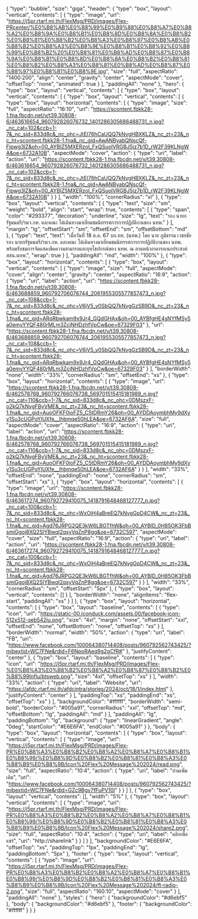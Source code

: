 {
  "type": "bubble",
  "size": "giga",
  "header": {
    "type": "box",
    "layout": "vertical",
    "contents": [
      {
        "type": "image",
        "url": "https://j5pr.rtarf.mi.th/FlexMsg/PRD/images/Flex-PRcenter/%E0%B8%AB%E0%B8%99%E0%B9%88%E0%B8%A7%E0%B8%A2%E0%B8%9A%E0%B8%B1%E0%B8%8D%E0%B8%8A%E0%B8%B2%E0%B8%81%E0%B8%B2%E0%B8%A3%E0%B8%97%E0%B8%AB%E0%B8%B2%E0%B8%A3%E0%B8%9E%E0%B8%B1%E0%B8%92%E0%B8%99%E0%B8%B2%20%E0%B8%81%E0%B8%AD%E0%B8%87%E0%B8%9A%E0%B8%B1%E0%B8%8D%E0%B8%8A%E0%B8%B2%E0%B8%81%E0%B8%B2%E0%B8%A3%E0%B8%81%E0%B8%AD%E0%B8%87%E0%B8%97%E0%B8%B1%E0%B8%9E.jpg",
        "size": "full",
        "aspectRatio": "1400:200",
        "align": "center",
        "gravity": "center",
        "aspectMode": "cover",
        "offsetTop": "none",
        "animated": true
      }
    ],
    "paddingAll": "none"
  },
  "hero": {
    "type": "box",
    "layout": "vertical",
    "contents": [
      {
        "type": "box",
        "layout": "vertical",
        "contents": [
          {
            "type": "box",
            "layout": "vertical",
            "contents": [
              {
                "type": "box",
                "layout": "horizontal",
                "contents": [
                  {
                    "type": "image",
                    "size": "full",
                    "aspectRatio": "16:10",
                    "url": "https://scontent.fbkk28-1.fna.fbcdn.net/v/t39.30808-6/463616654_960792826076732_1401286305686488731_n.jpg?_nc_cat=102&ccb=1-7&_nc_sid=833d8c&_nc_ohc=JtEI76hCaUQQ7kNvgHBXKLZ&_nc_zt=23&_nc_ht=scontent.fbkk28-1.fna&_nc_gid=AwANByabQNscQf-Fjpwg3lZ&oh=00_AYBIZ5MXERzoI_FxQSuolVRGBJ5jz7b1D_rW2F39KLNgWA&oe=6732A10B",
                    "aspectMode": "cover",
                    "action": {
                      "type": "uri",
                      "label": "action",
                      "uri": "https://scontent.fbkk28-1.fna.fbcdn.net/v/t39.30808-6/463616654_960792826076732_1401286305686488731_n.jpg?_nc_cat=102&ccb=1-7&_nc_sid=833d8c&_nc_ohc=JtEI76hCaUQQ7kNvgHBXKLZ&_nc_zt=23&_nc_ht=scontent.fbkk28-1.fna&_nc_gid=AwANByabQNscQf-Fjpwg3lZ&oh=00_AYBIZ5MXERzoI_FxQSuolVRGBJ5jz7b1D_rW2F39KLNgWA&oe=6732A10B"
                    }
                  }
                ],
                "width": "100%",
                "cornerRadius": "xl"
              },
              {
                "type": "box",
                "layout": "vertical",
                "contents": [
                  {
                    "type": "text",
                    "size": "sm",
                    "weight": "bold",
                    "align": "start",
                    "wrap": true,
                    "contents": [
                      {
                        "type": "span",
                        "color": "#293377",
                        "decoration": "underline",
                        "size": "lg",
                        "text": "รอง นายกรัฐมนตรี/รมว.กห. และคณะ ได้เดินทางมาเยี่ยมชมนิทรรศการการปฏิบัติงานของ นทพ."
                      }
                    ],
                    "margin": "lg",
                    "offsetStart": "sm",
                    "offsetEnd": "sm",
                    "offsetBottom": "md"
                  },
                  {
                    "type": "text",
                    "text": "เมื่อวันที่ 18 ต.ค. 67 บก.ทท. (นทพ.) โดย นาย ภูมิธรรม  เวชยชัย รอง นายกรัฐมนตรี/รมว.กห. และคณะ ได้เดินทางมาเยี่ยมชมนิทรรศการการปฏิบัติงานของ นทพ. พร้อมรับชมการจัดแสดงขีดความสามารถและยุทโธปกรณ์ของ นทพ. ณ ลานหน้าอาคารอเนกประสงค์ สสน.นทพ.",
                    "wrap": true
                  }
                ],
                "paddingAll": "md",
                "width": "100%"
              },
              {
                "type": "box",
                "layout": "horizontal",
                "contents": [
                  {
                    "type": "box",
                    "layout": "vertical",
                    "contents": [
                      {
                        "type": "image",
                        "size": "full",
                        "aspectMode": "cover",
                        "align": "center",
                        "gravity": "center",
                        "aspectRatio": "16:9",
                        "action": {
                          "type": "uri",
                          "label": "action",
                          "uri": "https://scontent.fbkk28-1.fna.fbcdn.net/v/t39.30808-6/463688859_960792706076744_2061955305577857473_n.jpg?_nc_cat=108&ccb=1-7&_nc_sid=833d8c&_nc_ohc=V6jV5_y0SbQQ7kNvgGzSB9D&_nc_zt=23&_nc_ht=scontent.fbkk28-1.fna&_nc_gid=ARqRbwkam9x9Jr4_GQdGHAx&oh=00_AYBfgHE4sNYfMSy5a0emyYYQF480rMLm3ZcjNHDzhfVpCw&oe=67329F03"
                        },
                        "url": "https://scontent.fbkk28-1.fna.fbcdn.net/v/t39.30808-6/463688859_960792706076744_2061955305577857473_n.jpg?_nc_cat=108&ccb=1-7&_nc_sid=833d8c&_nc_ohc=V6jV5_y0SbQQ7kNvgGzSB9D&_nc_zt=23&_nc_ht=scontent.fbkk28-1.fna&_nc_gid=ARqRbwkam9x9Jr4_GQdGHAx&oh=00_AYBfgHE4sNYfMSy5a0emyYYQF480rMLm3ZcjNHDzhfVpCw&oe=67329F03"
                      }
                    ],
                    "borderWidth": "none",
                    "width": "33%",
                    "cornerRadius": "sm",
                    "offsetEnd": "xs"
                  },
                  {
                    "type": "box",
                    "layout": "horizontal",
                    "contents": [
                      {
                        "type": "image",
                        "url": "https://scontent.fbkk28-1.fna.fbcdn.net/v/t39.30808-6/462578768_960792766076738_569701515415181989_n.jpg?_nc_cat=110&ccb=1-7&_nc_sid=833d8c&_nc_ohc=0DMszxF-o2kQ7kNvgFByVME&_nc_zt=23&_nc_ht=scontent.fbkk28-1.fna&_nc_gid=AuoOFKF0ioFZ5_C5tDRmY26&oh=00_AYDDAoymbhMy9dXyy1Su3cUGPoYIUXfe__lhbmqe50hLEA&oe=6732AF6A",
                        "size": "full",
                        "aspectMode": "cover",
                        "aspectRatio": "16:9",
                        "action": {
                          "type": "uri",
                          "label": "action",
                          "uri": "https://scontent.fbkk28-1.fna.fbcdn.net/v/t39.30808-6/462578768_960792766076738_569701515415181989_n.jpg?_nc_cat=110&ccb=1-7&_nc_sid=833d8c&_nc_ohc=0DMszxF-o2kQ7kNvgFByVME&_nc_zt=23&_nc_ht=scontent.fbkk28-1.fna&_nc_gid=AuoOFKF0ioFZ5_C5tDRmY26&oh=00_AYDDAoymbhMy9dXyy1Su3cUGPoYIUXfe__lhbmqe50hLEA&oe=6732AF6A"
                        }
                      }
                    ],
                    "width": "33%",
                    "offsetEnd": "none",
                    "paddingEnd": "none",
                    "cornerRadius": "sm",
                    "offsetStart": "xs"
                  },
                  {
                    "type": "box",
                    "layout": "horizontal",
                    "contents": [
                      {
                        "type": "image",
                        "url": "https://scontent.fbkk28-1.fna.fbcdn.net/v/t39.30808-6/463617274_960792729410075_1418791648468127777_n.jpg?_nc_cat=100&ccb=1-7&_nc_sid=833d8c&_nc_ohc=WxOjH4aBreEQ7kNvgGpD4CW&_nc_zt=23&_nc_ht=scontent.fbkk28-1.fna&_nc_gid=Agd76JRPG2QE3kW6LBGTfhW&oh=00_AYBlD_0H85OK3FbBsmiGgoj8XQ2SlYBwqI2qsyVqZnP8gg&oe=6732C597",
                        "aspectMode": "cover",
                        "size": "full",
                        "aspectRatio": "16:9",
                        "action": {
                          "type": "uri",
                          "label": "action",
                          "uri": "https://scontent.fbkk28-1.fna.fbcdn.net/v/t39.30808-6/463617274_960792729410075_1418791648468127777_n.jpg?_nc_cat=100&ccb=1-7&_nc_sid=833d8c&_nc_ohc=WxOjH4aBreEQ7kNvgGpD4CW&_nc_zt=23&_nc_ht=scontent.fbkk28-1.fna&_nc_gid=Agd76JRPG2QE3kW6LBGTfhW&oh=00_AYBlD_0H85OK3FbBsmiGgoj8XQ2SlYBwqI2qsyVqZnP8gg&oe=6732C597"
                        }
                      }
                    ],
                    "width": "33%",
                    "cornerRadius": "sm",
                    "offsetStart": "5px"
                  },
                  {
                    "type": "box",
                    "layout": "vertical",
                    "contents": []
                  }
                ],
                "borderWidth": "none",
                "alignItems": "flex-start",
                "paddingAll": "xs"
              }
            ]
          },
          {
            "type": "box",
            "layout": "horizontal",
            "contents": [
              {
                "type": "box",
                "layout": "baseline",
                "contents": [
                  {
                    "type": "icon",
                    "url": "https://static-00.iconduck.com/assets.00/facebook-icon-512x512-seb542ju.png",
                    "size": "4xl",
                    "margin": "none",
                    "offsetStart": "xxl",
                    "offsetEnd": "none",
                    "offsetBottom": "none",
                    "offsetTop": "xs"
                  }
                ],
                "borderWidth": "normal",
                "width": "50%",
                "action": {
                  "type": "uri",
                  "label": "FB",
                  "uri": "https://www.facebook.com/100064380714408/posts/960792562743425/?mibextid=WC7FNe&rdid=F6NpoRAeq9g2gCfR#"
                },
                "justifyContent": "center"
              },
              {
                "type": "box",
                "layout": "baseline",
                "contents": [
                  {
                    "type": "icon",
                    "url": "https://j5pr.rtarf.mi.th/FlexMsg/PRD/images/Flex-%E0%B8%A3%E0%B8%B2%E0%B8%A2%E0%B8%87%E0%B8%B2%E0%B8%99Influ/btsweb.png",
                    "size": "4xl",
                    "offsetTop": "xs"
                  }
                ],
                "width": "33%",
                "action": {
                  "type": "uri",
                  "label": "Website",
                  "uri": "https://afdc.rtarf.mi.th/afdcintra/stories/2024/oct/18/1/index.html"
                },
                "justifyContent": "center"
              }
            ],
            "paddingTop": "xs",
            "paddingEnd": "xs",
            "offsetTop": "xs"
          }
        ],
        "backgroundColor": "#ffffff",
        "borderWidth": "semi-bold",
        "borderColor": "#005a91",
        "cornerRadius": "xxl",
        "offsetTop": "md",
        "offsetBottom": "lg",
        "paddingAll": "md"
      }
    ],
    "paddingAll": "lg",
    "paddingBottom": "lg",
    "background": {
      "type": "linearGradient",
      "angle": "0deg",
      "startColor": "#E6E6FA",
      "endColor": "#005a91"
    }
  },
  "body": {
    "type": "box",
    "layout": "horizontal",
    "contents": [
      {
        "type": "box",
        "layout": "vertical",
        "contents": [
          {
            "type": "image",
            "url": "https://j5pr.rtarf.mi.th/FlexMsg/PRD/images/Flex-PR%E0%B8%A3%E0%B8%B2%E0%B8%A2%E0%B8%A7%E0%B8%B1%E0%B8%99/%E0%B8%9D%E0%B8%B2%E0%B8%81%E0%B8%A3%E0%B8%B9%E0%B8%9B/Icon%20Flex%20Message%202024/read.png",
            "size": "full",
            "aspectRatio": "10:4",
            "action": {
              "type": "uri",
              "label": "อ่านเพิ่มเติม",
              "uri": "https://www.facebook.com/100064380714408/posts/960792562743425/?mibextid=WC7FNe&rdid=GZc9Bgv7fFuPV10l"
            }
          }
        ]
      },
      {
        "type": "box",
        "layout": "vertical",
        "contents": [],
        "width": "5%"
      },
      {
        "type": "box",
        "layout": "vertical",
        "contents": [
          {
            "type": "image",
            "url": "https://j5pr.rtarf.mi.th/FlexMsg/PRD/images/Flex-PR%E0%B8%A3%E0%B8%B2%E0%B8%A2%E0%B8%A7%E0%B8%B1%E0%B8%99/%E0%B8%9D%E0%B8%B2%E0%B8%81%E0%B8%A3%E0%B8%B9%E0%B8%9B/Icon%20Flex%20Message%202024/share2.png",
            "size": "full",
            "aspectRatio": "10:4",
            "action": {
              "type": "uri",
              "label": "คลิกเพื่อแชร์",
              "uri": "http://sharelink"
            }
          }
        ]
      }
    ],
    "backgroundColor": "#E6E6FA",
    "offsetTop": "xs",
    "paddingTop": "1px",
    "paddingEnd": "lg",
    "paddingBottom": "5px"
  },
  "footer": {
    "type": "box",
    "layout": "vertical",
    "contents": [
      {
        "type": "image",
        "url": "https://j5pr.rtarf.mi.th/FlexMsg/PRD/images/Flex-PR%E0%B8%A3%E0%B8%B2%E0%B8%A2%E0%B8%A7%E0%B8%B1%E0%B8%99/%E0%B8%9D%E0%B8%B2%E0%B8%81%E0%B8%A3%E0%B8%B9%E0%B8%9B/Icon%20Flex%20Message%202024/ft-radio-2.png",
        "size": "full",
        "aspectRatio": "160:10",
        "aspectMode": "cover"
      }
    ],
    "paddingAll": "none"
  },
  "styles": {
    "hero": {
      "backgroundColor": "#d6ebf5"
    },
    "body": {
      "backgroundColor": "#d6ebf5"
    },
    "footer": {
      "backgroundColor": "#ffffff"
    }
  }
}

